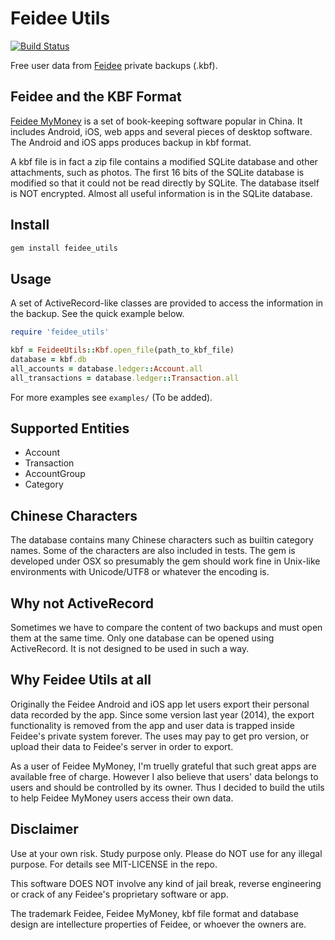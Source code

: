 Feidee Utils
============
[![Build Status](https://travis-ci.org/muyiliqing/feidee_utils.svg?branch=master)](https://travis-ci.org/muyiliqing/feidee_utils)

Free user data from [Feidee](http://www.feidee.com) private backups (.kbf).

Feidee and the KBF Format
-----------
[Feidee MyMoney](http://www.feidee.com/money/) is a set of book-keeping software
popular in China. It includes Android, iOS, web apps and several pieces of
desktop software. The Android and iOS apps produces backup in kbf format.

A kbf file is in fact a zip file contains a modified SQLite database and other
attachments, such as photos. The first 16 bits of the SQLite database is
modified so that it could not be read directly by SQLite. The database itself is
NOT encrypted. Almost all useful information is in the SQLite database.

Install
---------
```bash
gem install feidee_utils
```

Usage
----------
A set of ActiveRecord-like classes are provided to access the information in the
backup. See the quick example below.

```ruby
require 'feidee_utils'

kbf = FeideeUtils::Kbf.open_file(path_to_kbf_file)
database = kbf.db
all_accounts = database.ledger::Account.all
all_transactions = database.ledger::Transaction.all
```

For more examples see ```examples/``` (To be added).

Supported Entities
-----------------

*  Account
*  Transaction
*  AccountGroup
*  Category

Chinese Characters
-----------------

The database contains many Chinese characters such as builtin category names.
Some of the characters are also included in tests. The gem is developed under
OSX so presumably the gem should work fine in Unix-like environments with
Unicode/UTF8 or whatever the encoding is.

Why not ActiveRecord
----------------
Sometimes we have to compare the content of two backups and must open them at
the same time. Only one database can be opened using ActiveRecord. It is not
designed to be used in such a way.

Why Feidee Utils at all
-----------
Originally the Feidee Android and iOS app let users export their personal data
recorded by the app. Since some version last year (2014), the export
functionality is removed from the app and user data is trapped inside Feidee's
private system forever. The uses may pay to get pro version, or upload their
data to Feidee's server in order to export.

As a user of Feidee MyMoney, I'm truelly grateful that such great apps are
available free of charge. However I also believe that users' data belongs to
users and should be controlled by its owner. Thus I decided to build the utils
to help Feidee MyMoney users access their own data.

Disclaimer
---------
Use at your own risk. Study purpose only. Please do NOT use for any illegal
purpose. For details see MIT-LICENSE in the repo.

This software DOES NOT involve any kind of jail break, reverse engineering or
crack of any Feidee's proprietary software or app.

The trademark Feidee, Feidee MyMoney, kbf file format and database design are
intellecture properties of Feidee, or whoever the owners are.
